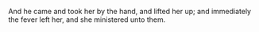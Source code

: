 And he came and took her by the hand, and lifted her up; and immediately the fever left her, and she ministered unto them.
